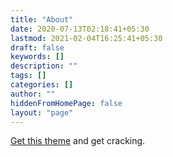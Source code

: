 ```yaml
---
title: "About"
date: 2020-07-13T02:18:41+05:30
lastmod: 2021-02-04T16:25:41+05:30
draft: false
keywords: []
description: ""
tags: []
categories: []
author: ""
hiddenFromHomePage: false
layout: "page"
---
```


[Get this theme](https://gsidhu.github.com/hugo-tania-mod) and get cracking.
